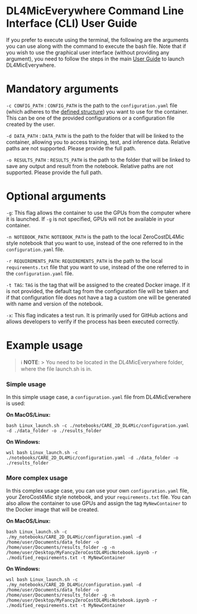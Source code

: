 # DL4MicEverywhere Command Line Interface (CLI) User Guide

If you prefer to execute using the terminal, the following are the arguments you can use along with the command to execute the bash file. 
Note that if you wish to use the graphical user interface (without providing any argument), you need to follow the steps in the main [User Guide](https://github.com/HenriquesLab/DL4MicEverywhere/blob/main/docs/USER_GUIDE.md#1-launch-dl4miceverywhere) to launch DL4MicEverywhere.

# **Mandatory** arguments

  `-c CONFIG_PATH` : `CONFIG_PATH` is the path to the `configuration.yaml` file (which adheres to the [defined structure](FORMAT.md)) you want to use for the container. This can be one of the provided configurations or a configuration file created by the user.

  `-d DATA_PATH` : `DATA_PATH` is the path to the folder that will be linked to the container, allowing you to access training, test, and inference data. Relative paths are not supported. Please provide the full path.

  `-o RESULTS_PATH` : `RESULTS_PATH` is the path to the folder that will be linked to save any output and result from the notebook. Relative paths are not supported. Please provide the full path.

# **Optional** arguments

  `-g`: This flag allows the container to use the GPUs from the computer where it is launched. If `-g` is not specified, GPUs will not be available in your container.

  `-n NOTEBOOK_PATH`: `NOTEBOOK_PATH` is the path to the local ZeroCostDL4Mic style notebook that you want to use, instead of the one referred to in the `configuration.yaml` file. 

  `-r REQUIREMENTS_PATH`: `REQUIREMENTS_PATH` is the path to the local `requirements.txt` file that you want to use, instead of the one referred to in the `configuration.yaml` file. 

  `-t TAG`: `TAG` is the tag that will be assigned to the created Docker image. If it is not provided, the default tag from the configuration file will be taken and if that configuration file does not have a tag a custom one will be generated with name and version of the notebook.

  `-x`: This flag indicates a test run. It is primarily used for GitHub actions and allows developers to verify if the process has been executed correctly.

# **Example** usage

> ℹ️ **NOTE**:
    > You need to be located in the DL4MicEverywhere folder, where the file launch.sh is in.

### Simple usage

In this simple usage case, a `configuration.yaml` file from DL4MicEverwhere is used:

**On MacOS/Linux:**
```
bash Linux_launch.sh -c ./notebooks/CARE_2D_DL4Mic/configuration.yaml -d ./data_folder -o ./results_folder
```

**On Windows:**
```
wsl bash Linux_launch.sh -c ./notebooks/CARE_2D_DL4Mic/configuration.yaml -d ./data_folder -o ./results_folder
```

### More complex usage

In this complex usage case, you can use your own `configuration.yaml` file, your ZeroCost4Mic style notebook, and your `requirements.txt` file. You can also allow the container to use GPUs and assign the tag `MyNewContainer` to the Docker image that will be created.

**On MacOS/Linux:**
```
bash Linux_launch.sh -c ./my_notebooks/CARE_2D_DL4Mic/configuration.yaml -d /home/user/Documents/data_folder -o /home/user/Documents/results_folder -g -n /home/user/Desktop/MyFancyZeroCostDL4MicNotebook.ipynb -r ./modified_requirements.txt -t MyNewContainer
```
**On Windows:**
```
wsl bash Linux_launch.sh -c ./my_notebooks/CARE_2D_DL4Mic/configuration.yaml -d /home/user/Documents/data_folder -o /home/user/Documents/results_folder -g -n /home/user/Desktop/MyFancyZeroCostDL4MicNotebook.ipynb -r ./modified_requirements.txt -t MyNewContainer
```

